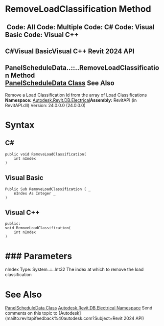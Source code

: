 # RemoveLoadClassification Method

﻿
 Code: All Code: Multiple Code: C# Code: Visual Basic Code: Visual C++   
---  
C#Visual BasicVisual C++
Revit 2024 API  
---  
PanelScheduleData..::..RemoveLoadClassification Method   
[PanelScheduleData Class](d24fcc19-3240-8f07-68ca-ce7b62f7aac3.md "PanelScheduleData Class") See Also  
---  
Remove a Load Classification Id from the array of Load Classifications 
**Namespace:** [Autodesk.Revit.DB.Electrical](212a1314-7843-2c6c-3322-363127e4059f.md "Autodesk.Revit.DB.Electrical Namespace")**Assembly:** RevitAPI (in RevitAPI.dll) Version: 24.0.0.0 (24.0.0.0)
# Syntax
C#  
---  
```text
public void RemoveLoadClassification(
	int nIndex
)
```
  
Visual Basic  
---  
```text
Public Sub RemoveLoadClassification ( _
	nIndex As Integer _
)
```
  
Visual C++  
---  
```text
public:
void RemoveLoadClassification(
	int nIndex
)
```
  
# ### Parameters
nIndex
    Type: System..::..Int32 The index at which to remove the load classification 
# See Also
[PanelScheduleData Class](d24fcc19-3240-8f07-68ca-ce7b62f7aac3.md "PanelScheduleData Class")
[Autodesk.Revit.DB.Electrical Namespace](212a1314-7843-2c6c-3322-363127e4059f.md "Autodesk.Revit.DB.Electrical Namespace")
Send comments on this topic to [Autodesk](mailto:revitapifeedback%40autodesk.com?Subject=Revit 2024 API)